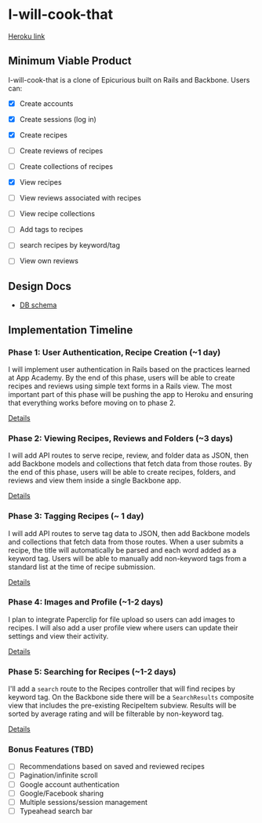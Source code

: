 # I-will-cook-that

[Heroku link][heroku]

[heroku]: http://iwillcookthat.herokuapp.com

## Minimum Viable Product
I-will-cook-that is a clone of Epicurious built on Rails and Backbone. Users can:

<!-- This is a Markdown checklist. Use it to keep track of your progress! -->

- [x] Create accounts
- [x] Create sessions (log in)
- [x] Create recipes
- [ ] Create reviews of recipes
- [ ] Create collections of recipes
- [x] View recipes
- [ ] View reviews associated with recipes
- [ ] View recipe collections
- [ ] Add tags to recipes
- [ ] search recipes by keyword/tag
- [ ] View own reviews


## Design Docs
* [DB schema][schema]

[schema]: ./docs/schema.md

## Implementation Timeline

### Phase 1: User Authentication, Recipe Creation (~1 day)
I will implement user authentication in Rails based on the practices learned at
App Academy. By the end of this phase, users will be able to create recipes and reviews using
simple text forms in a Rails view. The most important part of this phase will
be pushing the app to Heroku and ensuring that everything works before moving on
to phase 2.

[Details][phase-one]

### Phase 2: Viewing Recipes, Reviews and Folders (~3 days)
I will add API routes to serve recipe, review, and folder data as JSON, then add Backbone
models and collections that fetch data from those routes. By the end of this
phase, users will be able to create recipes, folders, and reviews and view them
inside a single Backbone app.

[Details][phase-two]

### Phase 3: Tagging Recipes (~ 1 day)
  I will add API routes to serve tag data to JSON, then add
  Backbone models and collections that fetch data from those routes. When a user submits a recipe, the title will automatically be parsed and each word added as a keyword tag.  Users will be able to manually add non-keyword tags from a standard list at the time of recipe submission.

[Details][phase-three]

### Phase 4: Images and Profile (~1-2 days)
 I plan to integrate Paperclip for file upload so
users can add images to recipes. I will also add a user profile view where users can update their settings and view their activity.

[Details][phase-four]

### Phase 5: Searching for Recipes (~1-2 days)
I'll add a `search` route to the Recipes controller that will find recipes by keyword tag.  On the Backbone side there will be a `SearchResults` composite view that includes the pre-existing RecipeItem subview. Results will be sorted by average rating and will be filterable by non-keyword tag.

[Details][phase-five]


### Bonus Features (TBD)
- [ ] Recommendations based on saved and reviewed recipes
- [ ] Pagination/infinite scroll
- [ ] Google account authentication
- [ ] Google/Facebook sharing
- [ ] Multiple sessions/session management
- [ ] Typeahead search bar

[phase-one]: ./docs/phases/phase1.md
[phase-two]: ./docs/phases/phase2.md
[phase-three]: ./docs/phases/phase3.md
[phase-four]: ./docs/phases/phase4.md
[phase-five]: ./docs/phases/phase5.md
